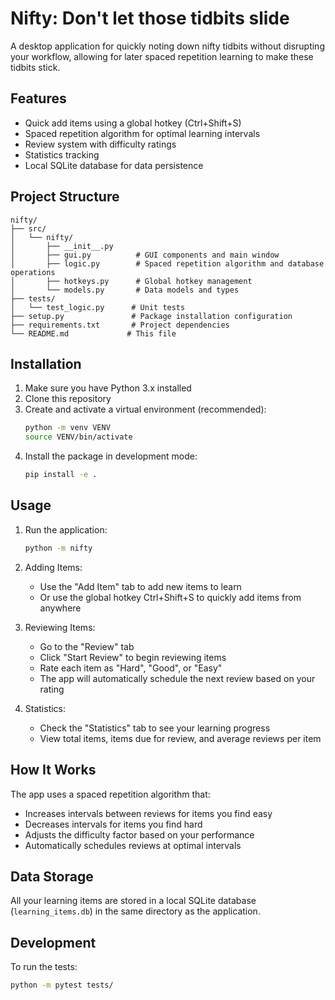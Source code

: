 # Nifty: Don't let those tidbits slide

A desktop application for quickly noting down nifty tidbits without disrupting your workflow, allowing for later spaced repetition learning to make these tidbits stick.

## Features

- Quick add items using a global hotkey (Ctrl+Shift+S)
- Spaced repetition algorithm for optimal learning intervals
- Review system with difficulty ratings
- Statistics tracking
- Local SQLite database for data persistence

## Project Structure

```
nifty/
├── src/
│   └── nifty/
│       ├── __init__.py
│       ├── gui.py          # GUI components and main window
│       ├── logic.py        # Spaced repetition algorithm and database operations
│       ├── hotkeys.py      # Global hotkey management
│       └── models.py       # Data models and types
├── tests/
│   └── test_logic.py      # Unit tests
├── setup.py               # Package installation configuration
├── requirements.txt       # Project dependencies
└── README.md             # This file
```

## Installation

1. Make sure you have Python 3.x installed
2. Clone this repository
3. Create and activate a virtual environment (recommended):
   ```bash
   python -m venv VENV
   source VENV/bin/activate
   ```
4. Install the package in development mode:
   ```bash
   pip install -e .
   ```

## Usage

1. Run the application:
   ```bash
   python -m nifty
   ```

2. Adding Items:
   - Use the "Add Item" tab to add new items to learn
   - Or use the global hotkey Ctrl+Shift+S to quickly add items from anywhere

3. Reviewing Items:
   - Go to the "Review" tab
   - Click "Start Review" to begin reviewing items
   - Rate each item as "Hard", "Good", or "Easy"
   - The app will automatically schedule the next review based on your rating

4. Statistics:
   - Check the "Statistics" tab to see your learning progress
   - View total items, items due for review, and average reviews per item

## How It Works

The app uses a spaced repetition algorithm that:
- Increases intervals between reviews for items you find easy
- Decreases intervals for items you find hard
- Adjusts the difficulty factor based on your performance
- Automatically schedules reviews at optimal intervals

## Data Storage

All your learning items are stored in a local SQLite database (`learning_items.db`) in the same directory as the application.

## Development

To run the tests:
```bash
python -m pytest tests/
```
